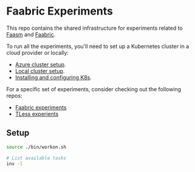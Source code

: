 # Faabric Experiments

This repo contains the shared infrastructure for experiments related to
[Faasm](http://github.com/faasm/faasm) and
[Faabric](https://github.com/faasm/faabric).

To run all the experiments, you'll need to set up a Kubernetes cluster in a
cloud provider or locally:

- [Azure cluster setup](docs/azure.md).
- [Local cluster setup](docs/local.md).
- [Installing and configuring K8s](docs/k8s.md).

For a specific set of experiments, consider checking out the following repos:
- [Faabric experiments](https://github.com/faasm/experiment-faabric)
- [TLess experients](https://github.com/faasm/experiment-sgx)

## Setup

```bash
source ./bin/workon.sh

# List available tasks
inv -l
```


